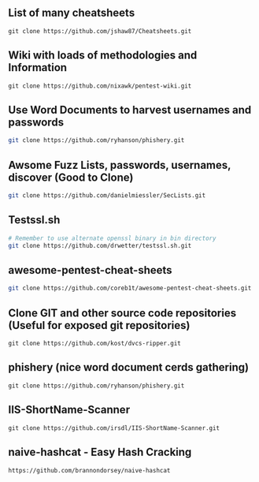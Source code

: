 List of many cheatsheets
-----------------------------------
```
git clone https://github.com/jshaw87/Cheatsheets.git
```
Wiki with loads of methodologies and Information
---------------------------------------------------
```
git clone https://github.com/nixawk/pentest-wiki.git
```
Use Word Documents to harvest usernames and passwords
-----------------------------------------------------
```bash
git clone https://github.com/ryhanson/phishery.git
```
Awsome Fuzz Lists, passwords, usernames, discover (Good to Clone)
-----------------------------------------------------
```bash
git clone https://github.com/danielmiessler/SecLists.git
```
Testssl.sh
-----------------------------------------------------
```bash
# Remember to use alternate openssl binary in bin directory 
git clone https://github.com/drwetter/testssl.sh.git
```
awesome-pentest-cheat-sheets
-----------------------------------------------------
```bash
git clone https://github.com/coreb1t/awesome-pentest-cheat-sheets.git
```
Clone GIT and other source code repositories (Useful for exposed git repositories)
-----------------------------------------------------
```
git clone https://github.com/kost/dvcs-ripper.git
```
phishery (nice word document cerds gathering)
-----------------------------------------------------
```
git clone https://github.com/ryhanson/phishery.git
```
IIS-ShortName-Scanner
-----------------------------------------------------
```
git clone https://github.com/irsdl/IIS-ShortName-Scanner.git
```

naive-hashcat - Easy Hash Cracking
---------------------------------------------------------
```
https://github.com/brannondorsey/naive-hashcat
```
